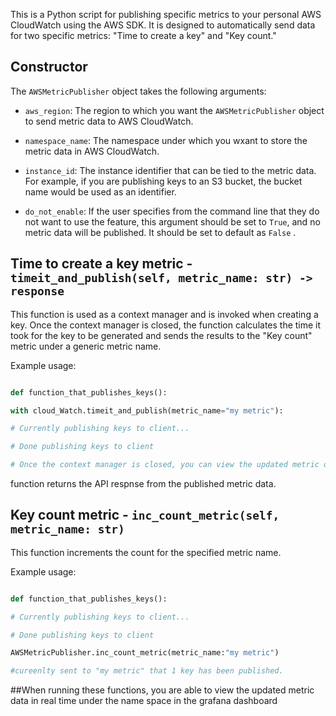 
  

This is a Python script for publishing specific metrics to your personal AWS CloudWatch using the AWS SDK. It is designed to automatically send data for two specific metrics: "Time to create a key" and "Key count."

## Constructor

The `AWSMetricPublisher` object takes the following arguments:

- `aws_region`: The region to which you want the `AWSMetricPublisher` object to send metric data to AWS CloudWatch.

- `namespace_name`: The namespace under which you wxant to store the metric data in AWS CloudWatch.

- `instance_id`: The instance identifier that can be tied to the metric data. For example, if you are publishing keys to an S3 bucket, the bucket name would be used as an identifier.

- `do_not_enable`: If the user specifies from the command line that they do not want to use the feature, this argument should be set to `True`, and no metric data will be published. It should be set to default as `False` .

## Time to create a key metric - `timeit_and_publish(self, metric_name: str) -> response`

This function is used as a context manager and is invoked when creating a key. Once the context manager is closed, the function calculates the time it took for the key to be generated and sends the results to the "Key count" metric under a generic metric name.

Example usage:

```python

def function_that_publishes_keys():

with cloud_Watch.timeit_and_publish(metric_name="my metric"):

# Currently publishing keys to client...

# Done publishing keys to client

# Once the context manager is closed, you can view the updated metric data under the namespace "my metric"

```

function returns the API respnse from the published metric data.

## Key count metric - `inc_count_metric(self, metric_name: str)`

This function increments the count for the specified metric name.

Example usage:

```python

def function_that_publishes_keys():

# Currently publishing keys to client...

# Done publishing keys to client

AWSMetricPublisher.inc_count_metric(metric_name:"my metric")

#cureenlty sent to "my metric" that 1 key has been published.

```

##When running these functions, you are able to view the updated metric data in real time under the name space in the grafana dashboard
